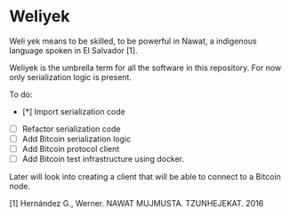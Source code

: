 # Weliyek

Weli yek means to be skilled, to be powerful in Nawat, a indigenous
language spoken in El Salvador [1].

Weliyek is the umbrella term for all the software in this repository. For now
only serialization logic is present.

To do:

- [*] Import serialization code
- [ ] Refactor serialization code
- [ ] Add Bitcoin serialization logic
- [ ] Add Bitcoin protocol client
- [ ] Add Bitcoin test infrastructure using docker.

Later will look into creating a client that will be able to connect to a
Bitcoin node. 

[1] Hernández G., Werner. NAWAT MUJMUSTA. TZUNHEJEKAT. 2016